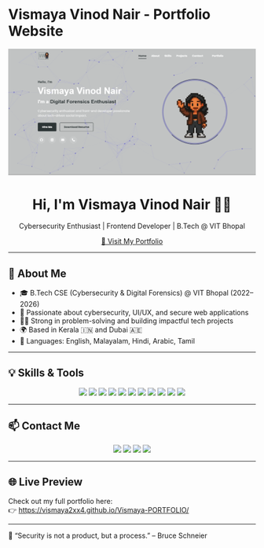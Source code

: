 # Vismaya Vinod Nair - Portfolio Website

![Portfolio Screenshot](assets/images/screenshot.png)

<h1 align="center">Hi, I'm Vismaya Vinod Nair 👩‍💻</h1>
<p align="center">
Cybersecurity Enthusiast | Frontend Developer | B.Tech @ VIT Bhopal  
</p>

<p align="center">
  <a href="https://vismaya2xx4.github.io/Vismaya-PORTFOLIO/" target="_blank">
    🔗 Visit My Portfolio
  </a>
</p>

---

## 🌟 About Me

- 🎓 B.Tech CSE (Cybersecurity & Digital Forensics) @ VIT Bhopal (2022–2026)
- 🔐 Passionate about cybersecurity, UI/UX, and secure web applications
- 👩‍💻 Strong in problem-solving and building impactful tech projects
- 🌍 Based in Kerala 🇮🇳 and Dubai 🇦🇪
- 💬 Languages: English, Malayalam, Hindi, Arabic, Tamil

---

## 💡 Skills & Tools

<div align="center">

<img src="https://img.shields.io/badge/Java-ED8B00?style=for-the-badge&logo=java&logoColor=white" />
<img src="https://img.shields.io/badge/Python-306998?style=for-the-badge&logo=python&logoColor=white" />
<img src="https://img.shields.io/badge/C++-004482?style=for-the-badge&logo=c%2B%2B&logoColor=white" />
<img src="https://img.shields.io/badge/HTML-E44D26?style=for-the-badge&logo=html5&logoColor=white" />
<img src="https://img.shields.io/badge/CSS-1572B6?style=for-the-badge&logo=css3&logoColor=white" />
<img src="https://img.shields.io/badge/Flutter-02569B?style=for-the-badge&logo=flutter&logoColor=white" />
<img src="https://img.shields.io/badge/Firebase-FFCA28?style=for-the-badge&logo=firebase&logoColor=black" />
<img src="https://img.shields.io/badge/GitHub-181717?style=for-the-badge&logo=github&logoColor=white" />
<img src="https://img.shields.io/badge/Kali_Linux-557C94?style=for-the-badge&logo=kalilinux&logoColor=white" />
<img src="https://img.shields.io/badge/OWASP-000000?style=for-the-badge&logo=owasp&logoColor=white" />
<img src="https://img.shields.io/badge/Cloudflare-F38020?style=for-the-badge&logo=cloudflare&logoColor=white" />

</div>

---

## 📫 Contact Me

<div align="center">

<a href="https://github.com/vismaya2xx4"><img src="https://img.shields.io/badge/GitHub-181717?style=for-the-badge&logo=github" /></a>
<a href="https://linkedin.com/in/vismaya-vinod-nair-20a01a252"><img src="https://img.shields.io/badge/LinkedIn-0077B5?style=for-the-badge&logo=linkedin" /></a>
<a href="https://leetcode.com/u/vismaya2xx4/"><img src="https://img.shields.io/badge/LeetCode-FFA116?style=for-the-badge&logo=leetcode&logoColor=black" /></a>
<a href="mailto:vismayav2xx4@gmail.com"><img src="https://img.shields.io/badge/Email-D14836?style=for-the-badge&logo=gmail&logoColor=white" /></a>

</div>

---

## 🌐 Live Preview

Check out my full portfolio here:  
👉 https://vismaya2xx4.github.io/Vismaya-PORTFOLIO/

---

📝 “Security is not a product, but a process.” – Bruce Schneier


